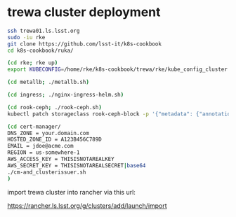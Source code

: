trewa cluster deployment
========================

```bash
ssh trewa01.ls.lsst.org
sudo -iu rke
git clone https://github.com/lsst-it/k8s-cookbook
cd k8s-cookbook/ruka/

(cd rke; rke up)
export KUBECONFIG=/home/rke/k8s-cookbook/trewa/rke/kube_config_cluster.yml

(cd metallb; ./metallb.sh)

(cd ingress; ./nginx-ingress-helm.sh)

(cd rook-ceph; ./rook-ceph.sh)
kubectl patch storageclass rook-ceph-block -p '{"metadata": {"annotations":{"storageclass.kubernetes.io/is-default-class":"true"}}}'

(cd cert-manager/
DNS_ZONE = your.domain.com
HOSTED_ZONE_ID = A123B456C789D
EMAIL = jdoe@acme.com
REGION = us-somewhere-1
AWS_ACCESS_KEY = THISISNOTAREALKEY
AWS_SECRET_KEY = THISISNOTAREALSECRET|base64
./cm-and_clusterissuer.sh
)

```

import trewa cluster into rancher via this url:

https://rancher.ls.lsst.org/g/clusters/add/launch/import
